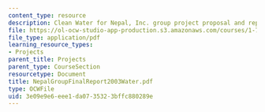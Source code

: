 ```yaml
---
content_type: resource
description: Clean Water for Nepal, Inc. group project proposal and report.
file: https://ol-ocw-studio-app-production.s3.amazonaws.com/courses/1-782-environmental-engineering-masters-of-engineering-project-fall-2003-spring-2004/3e09e9e6eee1da0735323bffc880289e_NepalGroupFinalReport2003Water.pdf
file_type: application/pdf
learning_resource_types:
- Projects
parent_title: Projects
parent_type: CourseSection
resourcetype: Document
title: NepalGroupFinalReport2003Water.pdf
type: OCWFile
uid: 3e09e9e6-eee1-da07-3532-3bffc880289e
---
```

